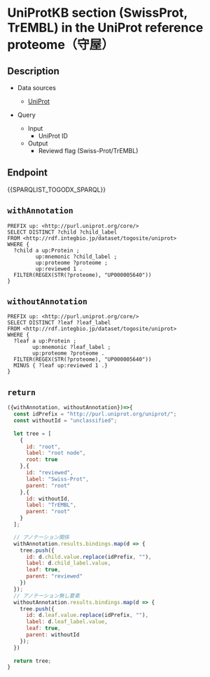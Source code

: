 # UniProtKB section (SwissProt, TrEMBL) in the UniProt reference proteome（守屋）

## Description

- Data sources
    - [UniProt](https://www.uniprot.org/)

- Query
    - Input
        - UniProt ID
    - Output
        - Reviewd flag (Swiss-Prot/TrEMBL)

## Endpoint
{{SPARQLIST_TOGODX_SPARQL}}

## `withAnnotation`
```sparql
PREFIX up: <http://purl.uniprot.org/core/>
SELECT DISTINCT ?child ?child_label
FROM <http://rdf.integbio.jp/dataset/togosite/uniprot>
WHERE {
  ?child a up:Protein ;
         up:mnemonic ?child_label ;
         up:proteome ?proteome ;
         up:reviewed 1 .
  FILTER(REGEX(STR(?proteome), "UP000005640"))
}
```

## `withoutAnnotation`
```sparql
PREFIX up: <http://purl.uniprot.org/core/>
SELECT DISTINCT ?leaf ?leaf_label
FROM <http://rdf.integbio.jp/dataset/togosite/uniprot>
WHERE {
  ?leaf a up:Protein ;
        up:mnemonic ?leaf_label ;
        up:proteome ?proteome .
  FILTER(REGEX(STR(?proteome), "UP000005640"))
  MINUS { ?leaf up:reviewed 1 .}
}
```

## `return`
```javascript
({withAnnotation, withoutAnnotation})=>{
  const idPrefix = "http://purl.uniprot.org/uniprot/";
  const withoutId = "unclassified";
  
  let tree = [
    {
      id: "root",
      label: "root node",
      root: true
    },{
      id: "reviewed",
      label: "Swiss-Prot",
      parent: "root"
    },{
      id: withoutId,
      label: "TrEMBL",
      parent: "root"
    }
  ];

  // アノテーション関係
  withAnnotation.results.bindings.map(d => {
    tree.push({
      id: d.child.value.replace(idPrefix, ""),
      label: d.child_label.value,
      leaf: true,
      parent: "reviewed"
    })
  });
  // アノテーション無し要素
  withoutAnnotation.results.bindings.map(d => {
    tree.push({
      id: d.leaf.value.replace(idPrefix, ""),
      label: d.leaf_label.value,
      leaf: true,
      parent: withoutId
    });
  })
  
  return tree;
}
```